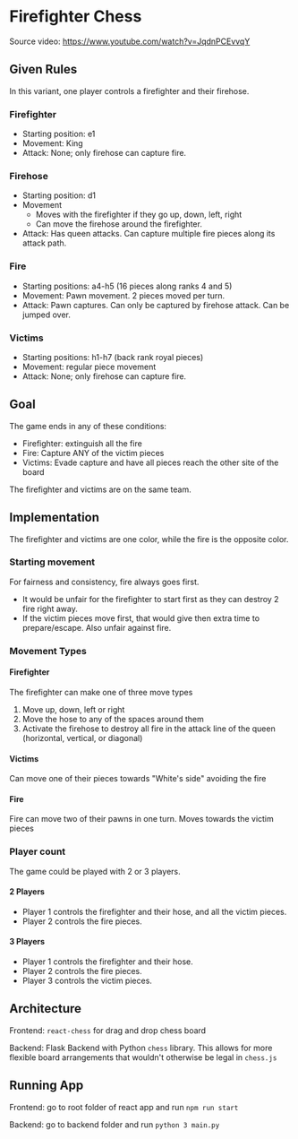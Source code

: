 # Firefighter Chess
Source video: https://www.youtube.com/watch?v=JqdnPCEvvqY

## Given Rules
In this variant, one player controls a firefighter and their firehose.

### Firefighter
- Starting position: e1
- Movement: King
- Attack: None; only firehose can capture fire.

### Firehose
- Starting position: d1
- Movement
    - Moves with the firefighter if they go up, down, left, right
    - Can move the firehose around the firefighter.
- Attack: Has queen attacks. Can capture multiple fire pieces along its attack path.

### Fire
- Starting positions: a4-h5 (16 pieces along ranks 4 and 5)
- Movement: Pawn movement. 2 pieces moved per turn.
- Attack: Pawn captures. Can only be captured by firehose attack. Can be jumped over.

### Victims
- Starting positions: h1-h7 (back rank royal pieces)
- Movement: regular piece movement
- Attack: None; only firehose can capture fire.

## Goal
The game ends in any of these conditions:
- Firefighter: extinguish all the fire
- Fire: Capture ANY of the victim pieces
- Victims: Evade capture and have all pieces reach the other site of the board

The firefighter and victims are on the same team.

## Implementation
The firefighter and victims are one color, while the fire is the opposite color.

### Starting movement
For fairness and consistency, fire always goes first.
- It would be unfair for the firefighter to start first as they can destroy 2 fire right away.
- If the victim pieces move first, that would give then extra time to prepare/escape. Also unfair against fire.

### Movement Types

#### Firefighter
The firefighter can make one of three move types
1. Move up, down, left or right
2. Move the hose to any of the spaces around them
3. Activate the firehose to destroy all fire in the attack line of the queen (horizontal, vertical, or diagonal)

#### Victims
Can move one of their pieces towards "White's side" avoiding the fire

#### Fire
Fire can move two of their pawns in one turn. Moves towards the victim pieces

### Player count
The game could be played with 2 or 3 players.

#### 2 Players
- Player 1 controls the firefighter and their hose, and all the victim pieces.
- Player 2 controls the fire pieces.

#### 3 Players
- Player 1 controls the firefighter and their hose.
- Player 2 controls the fire pieces.
- Player 3 controls the victim pieces.

## Architecture
Frontend: `react-chess` for drag and drop chess board

Backend: Flask Backend with Python `chess` library. This allows for more flexible board arrangements that wouldn't otherwise be legal in `chess.js`

## Running App
Frontend: go to root folder of react app and run `npm run start`

Backend: go to backend folder and run `python 3 main.py`